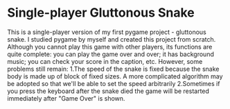 # Single-player Gluttonous Snake
This is a single-player version of my first pygame project - gluttonous snake.
I studied pygame by myself and created this project from scratch. Although you cannot play this game with other players, its functions are quite complete: you can play the game over and over; it has background music; you can check your score in the caption, etc.
However, some problems still remain:
1.The speed of the snake is fixed because the snake body is made up of block of fixed sizes. A more complicated algorithm may be adopted so that we'll be able to set the speed arbitrarily
2.Sometimes if you press the keyboard after the snake died the game will be restarted immediately after "Game Over" is shown. 
